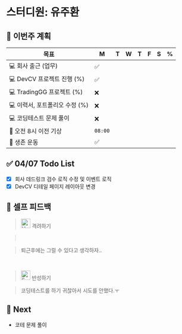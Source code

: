 # 스터디원: 유주환

## 🚀 이번주 계획

| 목표                           | M       | T   | W   | T   | F   | S   | %   |
| ------------------------------ | ------- | --- | --- | --- | --- | --- | --- |
| 💻 회사 출근 (업무)            | ✅      |     |     |     |     |     |     |
| 💻 DevCV 프로젝트 진행 (%)     | ✅      |     |     |     |     |     |     |
| 💻 TradingGG 프로젝트 (%)      | ❌      |     |     |     |     |     |     |
| 💻 이력서, 포트폴리오 수정 (%) | ❌      |     |     |     |     |     |     |
| 💻 코딩테스트 문제 풀이        | ❌      |     |     |     |     |     |     |
| 🩵 오전 8시 이전 기상           | `08:00` |     |     |     |     |     |     |
| 💪 생존 운동                   | ✅      |     |     |     |     |     |     |

## ✅ 04/07 Todo List

- [x] 회사 데드링크 검수 로직 수정 및 이벤트 로직
- [x] DevCV 디테일 페이지 레이아웃 변경

## 🎉 셀프 피드백

> <img src="https://raw.githubusercontent.com/Tarikul-Islam-Anik/Animated-Fluent-Emojis/master/Emojis/Smilies/Hugging Face.png" alt="Hugging Face" width="25" height="25"> 격려하기</img>

> <br>

> 퇴근후에는 그럴 수 있다고 생각하자..

<br>

> <img src="https://raw.githubusercontent.com/Tarikul-Islam-Anik/Animated-Fluent-Emojis/master/Emojis/Smilies/Face with Monocle.png" alt="Face with Monocle" width="25" height="25"> 반성하기</img>

> 코딩테스트를 하기 귀찮아서 시도를 안했다.ㅜ

## 🌱 Next

- 코테 문제 풀이
